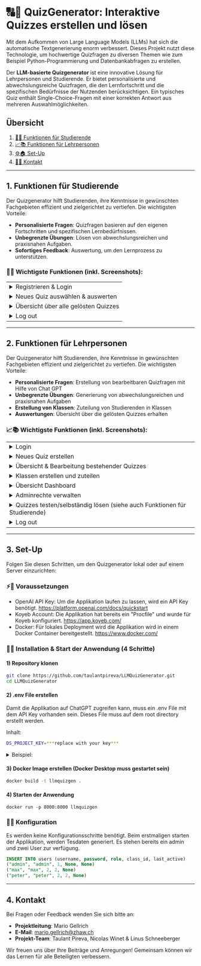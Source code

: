 # 🔠🎨 QuizGenerator: Interaktive Quizzes erstellen und lösen

Mit dem Aufkommen von Large Language Models (LLMs) hat sich die automatische Textgenerierung enorm verbessert. Dieses Projekt nutzt diese Technologie, um hochwertige Quizfragen zu diversen Themen wie zum Beispiel Python-Programmierung und Datenbankabfragen zu erstellen.

Der **LLM-basierte Quizgenerator** ist eine innovative Lösung für Lehrpersonen und Studierende. Er bietet personalisierte und abwechslungsreiche Quizfragen, die den Lernfortschritt und die spezifischen Bedürfnisse der Nutzenden berücksichtigen. Ein typisches Quiz enthält Single-Choice-Fragen mit einer korrekten Antwort aus mehreren Auswahlmöglichkeiten.

## Übersicht

1. [🔧💡 Funktionen für Studierende](#1-funktionen-für-studierende)
2. [📈📚 Funktionen für Lehrpersonen](#2-funktionen-für-lehrpersonen)
3. [⚙️🏠 Set-Up](#3-set-up)
4. [📢💬 Kontakt](#4-kontakt)

---

## 1. Funktionen für Studierende

Der Quizgenerator hilft Studierenden, ihre Kenntnisse in gewünschten Fachgebieten effizient und zielgerichtet zu vertiefen. Die wichtigsten Vorteile:

- **Personalisierte Fragen**: Quizfragen basieren auf den eigenen Fortschritten und spezifischen Lernbedürfnissen.
- **Unbegrenzte Übungen**: Lösen von abwechslungsreichen und praxisnahen Aufgaben.
- **Sofortiges Feedback**: Auswertung, um den Lernprozess zu unterstützen.

### 🔧💡 Wichtigste Funktionen (inkl. Screenshots):

  <table>
  <tr>
    <td>
      <details>
        <summary>Registrieren & Login</summary>
        <img width="647" alt="startpage:logiin" src="https://github.com/user-attachments/assets/d1a2a9bd-bc18-42bf-9c20-8306d759ad74" />
        <summary>Registrieren:</summary>
        <img width="1002" alt="register" src="https://github.com/user-attachments/assets/83004e84-c897-498d-9b2a-f3dd61f650cc" />
        <summary>Fehler bei Registration:</summary>
        <img width="998" alt="fehler bei registration" src="https://github.com/user-attachments/assets/27917309-7772-4202-b92d-53bed26d1bc9" />
        <summary>Login mit neuem Account:</summary>
        <img width="1029" alt="neuer login" src="https://github.com/user-attachments/assets/4f6f467e-eb79-4ce5-a371-4800299fe6e5" />
        <summary>Username & Password (mit bestehendem Account):</summary>
        <img width="647" alt="Login" src="https://github.com/user-attachments/assets/75dab96f-7ade-470a-a59a-ea890fbdfee3" />
        <summary>Startpage:</summary>
        <img width="1072" alt="start dashboard" src="https://github.com/user-attachments/assets/d485be28-b667-45c7-89c1-7245da0a6c45" />
      </details>
    </td>
  </tr>
  <tr>
    <td>
      <details>
        <summary>Neues Quiz auswählen & auswerten</summary>
        <img width="913" alt="Bildschirmfoto 2025-01-31 um 17 33 30" src="https://github.com/user-attachments/assets/29578a8a-2f9f-4fa0-b2e1-cd3ab86294c1" />
        <summary>Quizfragen ausfüllen</summary>
        <img width="1072" alt="start quiz" src="https://github.com/user-attachments/assets/86c0bf0a-625d-4c16-8f0d-cfb157fc33b5" />
        <summary>Quiz abschliessen</summary>
        <img width="1072" alt="quiz abschliessen" src="https://github.com/user-attachments/assets/5a58c3af-e8f6-4019-a1a4-14292dfdf760" />
        <summary>Auswertung des Quizzes</summary>
        <img width="1072" alt="auswertung" src="https://github.com/user-attachments/assets/604ac840-2d25-484f-9fb7-c0f94da19c36" />
      </details>
    </td>
  </tr>
  <tr>
    <td>
      <details>
        <summary>Übersicht über alle gelösten Quizzes</summary>
        <img width="913" alt="Bildschirmfoto 2025-01-31 um 17 36 23" src="https://github.com/user-attachments/assets/a3d1655e-db58-40c0-9fc8-a93bdaff43ef" />
      </details>
    </td>
  </tr>
  <tr>
    <td>
      <details>
        <summary>Log out</summary>
        <img width="915" alt="logout" src="https://github.com/user-attachments/assets/6f4d9964-b897-4335-8766-98550ffdf957" />
      </details>
    </td>
  </tr>
</table>


---

## 2. Funktionen für Lehrpersonen

Der Quizgenerator hilft Studierenden, ihre Kenntnisse in gewünschten Fachgebieten effizient und zielgerichtet zu vertiefen. Die wichtigsten Vorteile:

- **Personalisierte Fragen**: Erstellung von bearbeitbaren Quizfragen mit Hilfe von Chat GPT
- **Unbegrenzte Übungen**: Generierung von abwechslungsreichen und praxisnahen Aufgaben
- **Erstellung von Klassen**: Zuteilung von Studierenden in Klassen
- **Auswertungen**: Übersicht über die gelösten Quizzes erhalten

### 📈📚 Wichtigste Funktionen (inkl. Screenshots):

  <table>
  <tr>
    <td>
      <details>
        <summary>Login</summary>
        <img width="727" alt="Bildschirmfoto 2025-01-31 um 17 00 23" src="https://github.com/user-attachments/assets/c7495188-6b41-44af-ab79-a454fd9f8e33" />
        <summary>Startpage</summary>
        <img width="1512" alt="Bildschirmfoto 2025-01-31 um 17 01 04" src="https://github.com/user-attachments/assets/2295ec27-2f37-4cb6-87bc-68a7a1d956f4" />
      </details>
    </td>
  </tr>
  <tr>
    <td>
      <details>
        <summary>Neues Quiz erstellen</summary>
        <img width="1512" alt="Bildschirmfoto 2025-01-31 um 17 01 04" src="https://github.com/user-attachments/assets/169310b5-13d0-4240-a204-798cf0164937" />
    </td>
  </tr>
  <tr>
    <td>
      <details>
        <summary>Übersicht & Bearbeitung bestehender Quizzes</summary>
        <img width="1433" alt="Bildschirmfoto 2025-01-31 um 17 01 19" src="https://github.com/user-attachments/assets/ff65f942-7e0f-4f5e-a48e-91be9c7f3ccc" />
        <summary>Einzelne Fragen analysieren</summary>
        <img width="1433" alt="Bildschirmfoto 2025-01-31 um 17 01 30" src="https://github.com/user-attachments/assets/ab76328b-0cdf-4009-bf84-6da3b0b665f4" />
        <summary>Quiz und/oder einzelne Fragen bearbeiten</summary>
        <img width="1205" alt="Bildschirmfoto 2025-01-31 um 17 02 11" src="https://github.com/user-attachments/assets/5997df6f-33e8-49ed-ac60-926bb284658e" />
        <summary>Einzelne Fragen bearbeiten / Foto hinzufügen</summary>
        <img width="1114" alt="Bildschirmfoto 2025-01-31 um 17 02 45" src="https://github.com/user-attachments/assets/3e1f61cd-80e3-49f0-a24b-e1b28402b1a1" />
      </details>
    </td>
  </tr>
  <tr>
    <td>
      <details>
        <summary>Klassen erstellen und zuteilen</summary>
        <img width="1476" alt="Bildschirmfoto 2025-01-31 um 17 03 20" src="https://github.com/user-attachments/assets/2d173762-1ea8-4675-bf15-63bb229df2a4" />
        <summary>Klassen erstellen</summary>
        <img width="1484" alt="Bildschirmfoto 2025-01-31 um 17 03 30" src="https://github.com/user-attachments/assets/f58dcfba-bc53-4335-a7b2-6f7f00c2613b" />
        <summary>Quizzes und/oder Studenten zuteilen</summary>
        <img width="1303" alt="Bildschirmfoto 2025-01-31 um 17 03 43" src="https://github.com/user-attachments/assets/db66b8c5-97ac-4d47-9e8b-a89f3e1c74af" />
        <summary>Quizzes zuteilen</summary>
        <img width="1121" alt="Bildschirmfoto 2025-01-31 um 17 03 57" src="https://github.com/user-attachments/assets/7a2bc26b-20e0-4133-8bef-764cd256efba" />
        <summary>Studenten zuteilen</summary>
        <img width="1121" alt="Bildschirmfoto 2025-01-31 um 17 04 10" src="https://github.com/user-attachments/assets/04955500-0cfb-4e39-a4aa-845d9812771d" />
      </details>
    </td>
  </tr>
  <tr>
    <td>
      <details>
        <summary>Übersicht Dashboard</summary>
        <img width="1073" alt="Bildschirmfoto 2025-01-31 um 18 19 58" src="https://github.com/user-attachments/assets/4e9c3100-4e86-4e0c-9396-59c2fb430ecc" />
        <summary>Klasse auswählen</summary>
        <img width="1042" alt="Bildschirmfoto 2025-01-31 um 17 05 06" src="https://github.com/user-attachments/assets/1f4e5ef1-0a89-4e32-8995-f5014c457a93" />
        <summary>Quiz auswählen </summary>
        <img width="1042" alt="Bildschirmfoto 2025-01-31 um 17 05 11" src="https://github.com/user-attachments/assets/0bf3772c-8298-4dd3-b6f4-26a6537aa28f" />
        <summary>Zeitraum auswählen </summary>
        <img width="1079" alt="Bildschirmfoto 2025-01-31 um 18 21 10" src="https://github.com/user-attachments/assets/82f9c2d9-991f-404c-883e-1200434086d6" />
        <summary>Auswertung: </summary>
        <img width="1079" alt="Bildschirmfoto 2025-01-31 um 18 21 25" src="https://github.com/user-attachments/assets/639fbd8e-d0ef-4f21-8879-5eb136dd4cc5" />
      </details>
    </td>
  </tr>
  <tr>
    <td>
      <details>
        <summary>Adminrechte verwalten</summary>
        <img width="1464" alt="Bildschirmfoto 2025-01-31 um 17 04 40" src="https://github.com/user-attachments/assets/6abeaa4c-ce78-43bf-834e-044c614c1843" />
      </details>
    </td>
  </tr>
  <tr>
    <td>
      <details>
        <summary>Quizzes testen/selbständig lösen (siehe auch Funktionen für Studierende)</summary>
        <img width="1028" alt="Bildschirmfoto 2025-01-31 um 17 05 48" src="https://github.com/user-attachments/assets/88f4cbbe-0559-4326-b0d9-ffb55f87dac1" />
      </details>
    </td>
  </tr>
  <tr>
    <td>
      <details>
        <summary>Log out</summary>
        <img width="327" alt="Bildschirmfoto 2025-01-31 um 18 15 20" src="https://github.com/user-attachments/assets/e9d01feb-fa84-4564-b8b2-21c0d8b10de2" />
      </details>
    </td>
  </tr>
</table>


---

## 3. Set-Up

Folgen Sie diesen Schritten, um den Quizgenerator lokal oder auf einem Server einzurichten:

### ⚡️🔋 Voraussetzungen
- OpenAI API Key: Um die Applikation laufen zu lassen, wird ein API Key benötigt. https://platform.openai.com/docs/quickstart
- Koyeb Account: Die Applikation hat bereits ein "Procfile" und wurde für Koyeb konfiguriert. https://app.koyeb.com/
- Docker: Für lokales Deployment wird die Applikation wird in einem Docker Container bereitgestellt. https://www.docker.com/

### 🔢📝 Installation & Start der Anwendung (4 Schritte)
#### 1) Repository klonen
```bash
git clone https://github.com/taulantpireva/LLMQuizGenerator.git
cd LLMQuizGenerator
```
#### 2) .env File erstellen
Damit die Applikation auf ChatGPT zugreifen kann, muss ein .env File mit dem API Key vorhanden sein. Dieses File muss auf dem root directory erstellt werden.

Inhalt:
```bash
DS_PROJECT_KEY=***replace with your key***
```
  <details>
          <summary>Beispiel:</summary>
          <img width="842" alt="env erstellen" src="https://github.com/user-attachments/assets/614d3f64-d04f-4e6e-80a6-42a69ef48cee" />
  </details>

#### 3) Docker Image erstellen (Docker Desktop muss gestartet sein)
```bash
docker build -t llmquizgen .
```
#### 4) Starten der Anwendung

```
docker run -p 8000:8000 llmquizgen
```

### 🔐🌐 Konfiguration
Es werden keine Konfigurationsschritte benötigt. Beim erstmaligen starten der Applikation, werden Tesdaten generiert.
Es stehen bereits ein admin und zwei User zur verfügung.
```sql
INSERT INTO users (username, password, role, class_id, last_active)
("admin", "admin", 1, None, None)
("max", "max", 2, 2, None)
("peter", "peter", 2, 2, None)
```
---

## 4. Kontakt

Bei Fragen oder Feedback wenden Sie sich bitte an:

- **Projektleitung**: Mario Gellrich
- **E-Mail**: mario.gellrich@zhaw.ch
- **Projekt-Team**: Taulant Pireva, Nicolas Winet & Linus Schneeberger

Wir freuen uns über Ihre Beiträge und Anregungen! Gemeinsam können wir das Lernen für alle Beteiligten verbessern.

